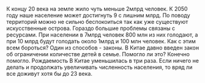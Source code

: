 К концу 20 века на земле жило чуть меньше 2млрд человек. К 2050 году наше население может достигнуть 9 с лишним млрд. По поводу территорий можно не сильно беспокоиться так как уже существуют искусственные острова. Гораздо большие проблемы связаны с ресурсами. При населении в 7млрд человек 800 млн из них голодают, а при 10 млрд будут голодать около 1млрд и 100 млн человек. Как с этим всем бороться? Один из способов - законы. В Китае давно введен закон об ограничении количестве детей в семье. Помогло ли это? Конечно помогло. Рождаемость В Китае уменьшилась в три раза. Если ничего не делать и продолжать увеличивать численность населения, то вряд ли все доживут хотя бы до 23 века.